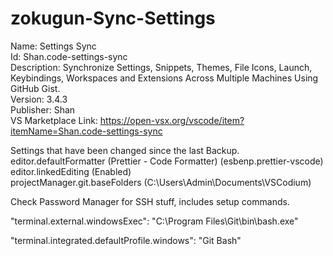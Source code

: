 # zokugun-Sync-Settings

Name: Settings Sync
\
Id: Shan.code-settings-sync
\
Description: Synchronize Settings, Snippets, Themes, File Icons, Launch, Keybindings, Workspaces and Extensions Across Multiple Machines Using GitHub Gist.
\
Version: 3.4.3
\
Publisher: Shan
\
VS Marketplace Link: https://open-vsx.org/vscode/item?itemName=Shan.code-settings-sync

Settings that have been changed since the last Backup.
\
editor.defaultFormatter (Prettier - Code Formatter) (esbenp.prettier-vscode)
\
editor.linkedEditing (Enabled)
\
projectManager.git.baseFolders (C:\Users\Admin\Documents\VSCodium)

Check Password Manager for SSH stuff, includes setup commands.

"terminal.external.windowsExec": "C:\\Program Files\\Git\\bin\\bash.exe"

"terminal.integrated.defaultProfile.windows": "Git Bash"

